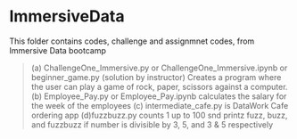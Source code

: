 # ImmersiveData
This folder contains codes, challenge and assignmnet codes, from Immersive Data bootcamp
  >(a) ChallengeOne_Immersive.py or ChallengeOne_Immersive.ipynb or beginner_game.py (solution by instructor) Creates a program where the user can play a game of rock, paper, scissors against a computer.
  >(b) Employee_Pay.py or Employee_Pay.ipynb calculates the salary for the week of the employees
  >(c) intermediate_cafe.py is DataWork Cafe ordering app
  >(d)fuzzbuzz.py counts 1 up to 100 snd printz fuzz, buzz, and fuzzbuzz if number is divisible by 3, 5, and 3 & 5 respectively
